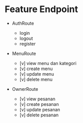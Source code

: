 # Feature Endpoint

* AuthRoute
    * login
    * logout
    * register

* MenuRoute
    * [v] view menu dan kategori
    * [v] create menu
    * [v] update menu
    * [v] delete menu

* OwnerRoute
    * [v] view pesanan
    * [v] create pesanan
    * [v] update pesanan
    * [v] delete pesanan